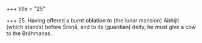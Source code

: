 +++
title = "25"

+++
25. Having offered a burnt oblation to (the lunar mansion) Abhijit (which stands) before Śroṇā, and to its (guardian) deity, he must give a cow to the Brāhmaṇas.
